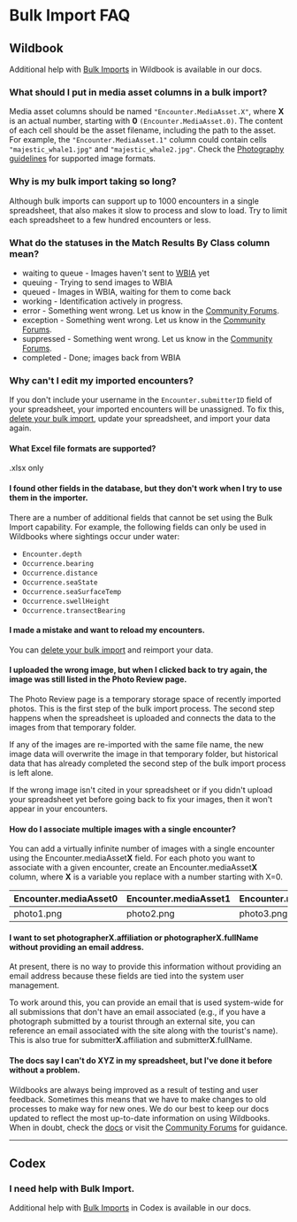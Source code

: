 # Bulk Import FAQ
## Wildbook

Additional help with [Bulk Imports](https://docs.wildme.org/product-docs/en/wildbook/data/bulk-import-beta/) in Wildbook is available in our docs.

### What should I put in media asset columns in a bulk import?

Media asset columns should be named `"Encounter.MediaAsset.X"`, where **X** is an actual number, starting with **0** `(Encounter.MediaAsset.0)`. The content of each cell should be the asset filename, including the path to the asset. For example, the `"Encounter.MediaAsset.1"` column could contain cells `"majestic_whale1.jpg"` and `"majestic_whale2.jpg"`. Check the [Photography guidelines](https://docs.wildme.org/product-docs/en/wildbook/data/photography-guidelines/#image-formats-and-sizes) for supported image formats.

### Why is my bulk import taking so long?

Although bulk imports can support up to 1000 encounters in a single spreadsheet, that also makes it slow to process and slow to load. Try to limit each spreadsheet to a few hundred encounters or less.

### What do the statuses in the Match Results By Class column mean?

* waiting to queue - Images haven't sent to [WBIA](https://docs.wildme.org/product-docs/en/wildbook/introduction/) yet
* queuing - Trying to send images to WBIA
* queued - Images in WBIA, waiting for them to come back
* working - Identification actively in progress.
* error - Something went wrong. Let us know in the [Community Forums](https://community.wildme.org/).
* exception - Something went wrong. Let us know in the [Community Forums](https://community.wildme.org/).
* suppressed - Something went wrong. Let us know in the [Community Forums](https://community.wildme.org/).
* completed - Done; images back from WBIA

### Why can't I edit my imported encounters?

If you don't include your username in the `Encounter.submitterID` field of your spreadsheet, your imported encounters will be unassigned. To fix this, [delete your bulk import](https://docs.wildme.org/product-docs/en/wildbook/data/bulk-import-beta/#deleting-a-bulk-import), update your spreadsheet, and import your data again.

#### What Excel file formats are supported?

.xlsx only

#### I found other fields in the database, but they don't work when I try to use them in the importer.

There are a number of additional fields that cannot be set using the Bulk Import capability. For example, the following fields can only be used in Wildbooks where sightings occur under water:

* `Encounter.depth`
* `Occurrence.bearing`
* `Occurrence.distance`
* `Occurrence.seaState`
* `Occurrence.seaSurfaceTemp`
* `Occurrence.swellHeight`
* `Occurrence.transectBearing`

#### I made a mistake and want to reload my encounters.

You can [delete your bulk import](https://docs.wildme.org/product-docs/en/wildbook/data/bulk-import-beta/#deleting-a-bulk-import) and reimport your data.

#### I uploaded the wrong image, but when I clicked back to try again, the image was still listed in the Photo Review page.

The Photo Review page is a temporary storage space of recently imported photos. This is the first step of the bulk import process. The second step happens when the spreadsheet is uploaded and connects the data to the images from that temporary folder.

If any of the images are re-imported with the same file name, the new image data will overwrite the image in that temporary folder, but historical data that has already completed the second step of the bulk import process is left alone.

If the wrong image isn't cited in your spreadsheet or if you didn't upload your spreadsheet yet before going back to fix your images, then it won't appear in your encounters.

#### How do I associate multiple images with a single encounter?

You can add a virtually infinite number of images with a single encounter using the Encounter.mediaAsset**X** field. For each photo you want to associate with a given encounter, create an Encounter.mediaAsset**X** column, where **X** is a variable you replace with a number starting with X=0.

| Encounter.mediaAsset0 | Encounter.mediaAsset1 | Encounter.mediaAsset2 |
| --------------------- | --------------------- | --------------------- |
| photo1.png | photo2.png | photo3.png |

#### I want to set photographerX.affiliation or photographerX.fullName without providing an email address.

At present, there is no way to provide this information without providing an email address because these fields are tied into the system user management.

To work around this, you can provide an email that is used system-wide for all submissions that don't have an email associated (e.g., if you have a photograph submitted by a tourist through an external site, you can reference an email associated with the site along with the tourist's name). This is also true for submitter**X**.affiliation and submitter**X**.fullName.

#### The docs say I can't do XYZ in my spreadsheet, but I've done it before without a problem.

Wildbooks are always being improved as a result of testing and user feedback. Sometimes this means that we have to make changes to old processes to make way for new ones. We do our best to keep our docs updated to reflect the most up-to-date information on using Wildbooks. When in doubt, check the [docs](https://docs.wildme.org/product-docs/en/) or visit the [Community Forums](https://community.wildme.org/) for guidance.

***


## Codex

### I need help with Bulk Import.

Additional help with [Bulk Imports](https://docs.wildme.org/product-docs/en/codex/getting-started-with-codex/bulk-reporting/) in Codex is available in our docs.